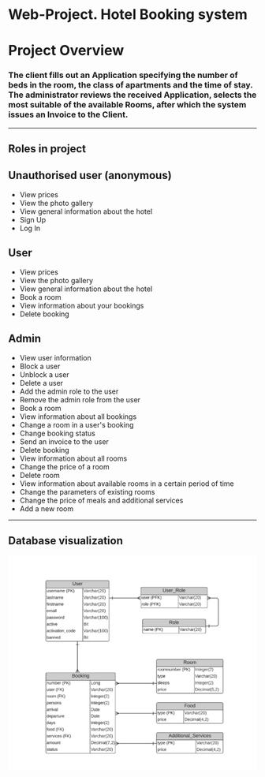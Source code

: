 # Web-Project. Hotel Booking system
# Project Overview
### The client fills out an Application specifying the number of beds in the room, the class of apartments and the time of stay. The administrator reviews the received Application, selects the most suitable of the available Rooms, after which the system issues an Invoice to the Client.
___
## Roles in project
## Unauthorised user (anonymous)
- View prices
- View the photo gallery
- View general information about the hotel
- Sign Up
- Log In
## User
- View prices
- View the photo gallery
- View general information about the hotel
- Book a room
- View information about your bookings
- Delete booking
## Admin
- View user information
- Block a user
- Unblock a user
- Delete a user
- Add the admin role to the user
- Remove the admin role from the user
- Book a room
- View information about all bookings
- Change a room in a user's booking
- Change booking status
- Send an invoice to the user
- Delete booking
- View information about all rooms
- Change the price of a room
- Delete room
- View information about available rooms in a certain period of time
- Change the parameters of existing rooms
- Change the price of meals and additional services
- Add a new room
___
## Database visualization
![](ER-Diagramm_db_Booking.png)